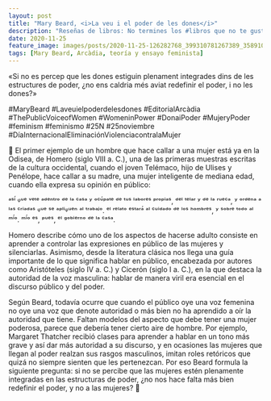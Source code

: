 ```yaml
---
layout: post
title: "Mary Beard, <i>La veu i el poder de les dones</i>"
description: "Reseñas de libros: No termines los #libros que no te gustan. I els #llibres que t'agraden llegeix-los tants cops com calgui."
date: 2020-11-25
feature_image: images/posts/2020-11-25-126282768_399310781267389_358910574615329400_n_17945390572388823.jpg
tags: [Mary Beard, Arcàdia, teoría y ensayo feminista]
---
```


«Si no es percep que les dones estiguin plenament integrades dins de les estructures de poder, ¿no ens caldria més aviat redefinir el poder, i no les dones?»
<!--more-->

#MaryBeard #Laveuielpoderdelesdones #EditorialArcàdia
#ThePublicVoiceofWomen #WomeninPower #DonaiPoder #MujeryPoder #feminism #feminismo #25N #25noviembre #DíaInternacionalEliminaciónViolenciacontralaMujer

📣 El primer ejemplo de un hombre que hace callar a una mujer está ya en la Odisea, de Homero (siglo VIII a. C.), una de las primeras muestras escritas de la cultura occidental, cuando el joven Telémaco, hijo de Ulises y Penélope, hace callar a su madre, una mujer inteligente de mediana edad, cuando ella expresa su opinión en público: 

ᵃˢⁱ́ ᵠᵘᵉ ᵛᵉᵗᵉ ᵃᵈᵉⁿᵗʳᵒ ᵈᵉ ˡᵃ ᶜᵃˢᵃ ʸ ᵒᶜᵘ́ᵖᵃᵗᵉ ᵈᵉ ᵗᵘˢ ˡᵃᵇᵒʳᵉˢ ᵖʳᵒᵖⁱᵃˢ, ᵈᵉˡ ᵗᵉˡᵃʳ ʸ ᵈᵉ ˡᵃ ʳᵘᵉᶜᵃ, ʸ ᵒʳᵈᵉⁿᵃ ᵃ ˡᵃˢ ᶜʳⁱᵃᵈᵃˢ ᵠᵘᵉ ˢᵉ ᵃᵖˡⁱᵠᵘᵉⁿ ᵃˡ ᵗʳᵃᵇᵃʲᵒ. ᵉˡ ʳᵉˡᵃᵗᵒ ᵉˢᵗᵃʳᵃ́ ᵃˡ ᶜᵘⁱᵈᵃᵈᵒ ᵈᵉ ˡᵒˢ ʰᵒᵐᵇʳᵉˢ, ʸ ˢᵒᵇʳᵉ ᵗᵒᵈᵒ ᵃˡ ᵐⁱ́ᵒ. ᵐⁱ́ᵒ ᵉˢ, ᵖᵘᵉˢ, ᵉˡ ᵍᵒᵇⁱᵉʳⁿᵒ ᵈᵉ ˡᵃ ᶜᵃˢᵃ. 

Homero describe cómo uno de los aspectos de hacerse adulto consiste en aprender a controlar las expresiones en público de las mujeres y silenciarlas. Asimismo, desde la literatura clásica nos llega una guía importante de lo que significa hablar en público, encabezada por autores como Aristóteles (siglo IV a. C.) y Cicerón (siglo I a. C.), en la que destaca la autoridad de la voz masculina: hablar de manera viril era esencial en el discurso público y del poder. 

Según Beard, todavía ocurre que cuando el público oye una voz femenina no oye una voz que denote autoridad o más bien no ha aprendido a oír la autoridad que tiene. Faltan modelos del aspecto que debe tener una mujer poderosa, parece que debería tener cierto aire de hombre. Por ejemplo, Margaret Thatcher recibió clases para aprender a hablar en un tono más grave y así dar más autoridad a su discurso, y en ocasiones las mujeres que llegan al poder realzan sus rasgos masculinos, imitan roles retóricos que quizá no siempre sienten que les pertenezcan. Por eso Beard formula la siguiente pregunta: si no se percibe que las mujeres estén plenamente integradas en las estructuras de poder, ¿no nos hace falta más bien redefinir el poder, y no a las mujeres? 📣
